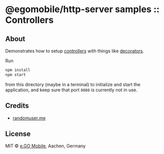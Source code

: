 # @egomobile/http-server samples :: Controllers

## About

Demonstrates how to setup [controllers](https://github.com/egomobile/node-http-server/wiki/Controllers) with things like [decorators](https://www.typescriptlang.org/docs/handbook/decorators.html).

Run

```bash
npm install
npm start
```

from this directory (maybe in a terminal) to initialize and start the application, and keep sure that port `8080` is currently not in use.

## Credits

- [randomuser.me](https://randomuser.me/)

## License

MIT © [e.GO Mobile](https://e-go-mobile.com/), Aachen, Germany
